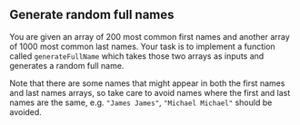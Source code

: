 ## Generate random full names

You are given an array of 200 most common first names and another array of 1000 most common last names. Your task is to implement a function called `generateFullName` which takes those two arrays as inputs and generates a random full name.

Note that there are some names that might appear in both the first names and last names arrays, so take care to avoid names where the first and last names are the same, e.g. `"James James"`, `"Michael Michael"` should be avoided.
